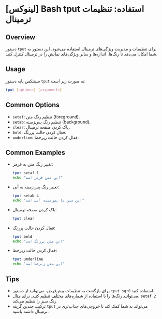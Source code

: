 # [لینوکس] Bash tput استفاده: تنظیمات ترمینال

## Overview
دستور `tput` برای تنظیمات و مدیریت ویژگی‌های ترمینال استفاده می‌شود. این دستور به شما امکان می‌دهد تا رنگ‌ها، اندازه‌ها و سایر ویژگی‌های نمایش را در ترمینال کنترل کنید.

## Usage
سینتکس پایه دستور `tput` به صورت زیر است:

```bash
tput [options] [arguments]
```

## Common Options
- `setaf`: تنظیم رنگ متن (foreground).
- `setab`: تنظیم رنگ پس‌زمینه (background).
- `clear`: پاک کردن صفحه ترمینال.
- `bold`: فعال کردن حالت پررنگ.
- `underline`: فعال کردن حالت زیرخط.

## Common Examples
- تغییر رنگ متن به قرمز:
  ```bash
  tput setaf 1
  echo "این متن قرمز است"
  ```

- تغییر رنگ پس‌زمینه به آبی:
  ```bash
  tput setab 4
  echo "این متن با پس‌زمینه آبی است"
  ```

- پاک کردن صفحه ترمینال:
  ```bash
  tput clear
  ```

- فعال کردن حالت پررنگ:
  ```bash
  tput bold
  echo "این متن پررنگ است"
  ```

- فعال کردن حالت زیرخط:
  ```bash
  tput underline
  echo "این متن زیرخط است"
  ```

## Tips
- برای بازگشت به تنظیمات پیش‌فرض، می‌توانید از دستور `tput sgr0` استفاده کنید.
- می‌توانید رنگ‌ها را با استفاده از شماره‌های مختلف تنظیم کنید. برای مثال، `setaf 2` رنگ سبز را تنظیم می‌کند.
- ترکیب چندین گزینه `tput` می‌تواند به شما کمک کند تا خروجی‌های جذاب‌تری در ترمینال داشته باشید.